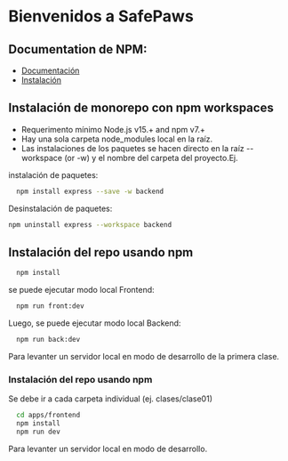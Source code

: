 # Bienvenidos a SafePaws

## Documentation de NPM:

- [Documentación](https://docs.npmjs.com/)
- [Instalación](https://nodejs.org/en/download)

## Instalación de monorepo con npm workspaces

- Requerimento mínimo Node.js v15.+ and npm v7.+
- Hay una sola carpeta node_modules local en la raíz.
- Las instalaciones de los paquetes se hacen directo en la raíz --workspace (or -w) y el nombre del carpeta del proyecto.Ej.

instalación de paquetes:

```bash
  npm install express --save -w backend
```

Desinstalación de paquetes:

```bash
npm uninstall express --workspace backend
```

## Instalación del repo usando npm

```bash
  npm install
```

se puede ejecutar modo local Frontend:

```bash
  npm run front:dev
```

Luego, se puede ejecutar modo local Backend:

```bash
  npm run back:dev
```

Para levanter un servidor local en modo de desarrollo de la primera clase.

### Instalación del repo usando npm

Se debe ir a cada carpeta individual (ej. clases/clase01)

```bash
  cd apps/frontend
  npm install
  npm run dev
```

Para levanter un servidor local en modo de desarrollo.

